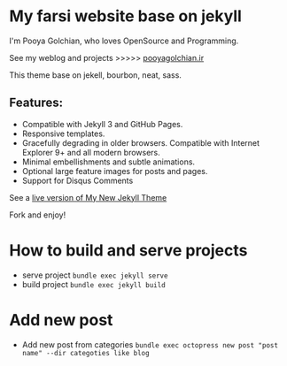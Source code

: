 # My farsi website base on jekyll
I'm Pooya Golchian, who loves OpenSource and Programming.

See my weblog and projects  >>>>> [pooyagolchian.ir](http://pooya-golchian.github.io)

This theme base on jekell, bourbon, neat, sass.

## Features:

* Compatible with Jekyll 3 and GitHub Pages.
* Responsive templates.
* Gracefully degrading in older browsers. Compatible with Internet Explorer 9+ and all modern browsers.
* Minimal embellishments and subtle animations.
* Optional large feature images for posts and pages.
* Support for Disqus Comments

See a [live version of My New Jekyll Theme](http://pooya-golchian.github.io)

Fork and enjoy!


# How to build and serve projects
 * serve project ``` bundle exec jekyll serve ```
* build project ``` bundle exec jekyll build ```

# Add new post 


* Add new post from categories ``` bundle exec octopress new post "post name" --dir categoties like blog ```
